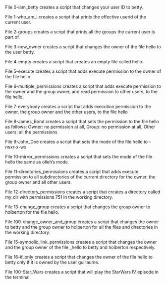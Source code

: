 File 0-iam_betty creates a script that changes your user ID to betty.



File 1-who_am_i creates a script that prints the effective userid of the current user.



File 2-groups creates a script that prints all the groups the current user is part of.



File 3-new_owner creates a script that changes the owner of the file hello to the user betty.



File 4-empty creates a script that creates an empty file called hello.



File 5-execute creates a script that adds execute permission to the owner of the file hello.



File 6-multiple_permissions creates a script that adds execute permission to the owner and the group owner, and read permission to other users, to the file hello.



File 7-everybody creates a script that adds execution permission to the owner, the group owner and the other users, to the file hello



File 8-James_Bond creates a script that sets the permission to the file hello as follows: Owner: no permission at all, Group: no permission at all, Other users: all the permissions



File 9-John_Doe creates a script that sets the mode of the file hello to -rwxr-x-wx.



File 10-mirror_permissions creates a script that sets the mode of the file hello the same as olleh’s mode.



File 11-directories_permissions creates a script that adds execute permission to all subdirectories of the current directory for the owner, the group owner and all other users.



File 12-directory_permissions creates a script that creates a directory called my_dir with permissions 751 in the working directory.



File 13-change_group creates a script that changes the group owner to holberton for the file hello.



File 100-change_owner_and_group creates a script that changes the owner to betty and the group owner to holberton for all the files and directories in the working directory.



File 15-symbolic_link_permissions creates a script that changes the owner and the group owner of the file _hello to betty and holberton respectively.



File 16-if_only creates a script that changes the owner of the file hello to betty only if it is owned by the user guillaume.



File 100-Star_Wars creates a script that will play the StarWars IV episode in the terminal.
